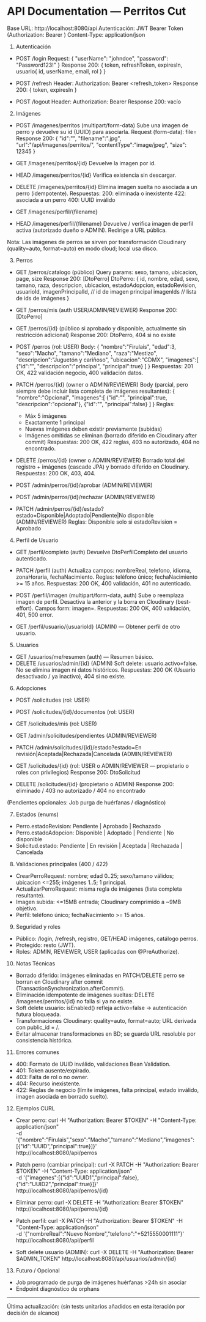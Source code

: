 # API Documentation — Perritos Cut

Base URL: http://localhost:8080/api
Autenticación: JWT Bearer Token (Authorization: Bearer <token>)
Content-Type: application/json

1) Autenticación
- POST /login
  Request:
  {
    "userName": "johndoe",
    "password": "Password123!"
  }
  Response 200: { token, refreshToken, expiresIn, usuario{ id, userName, email, rol } }

- POST /refresh
  Header: Authorization: Bearer <refresh_token>
  Response 200: { token, expiresIn }

- POST /logout
  Header: Authorization: Bearer <token>
  Response 200: vacío

2) Imágenes
- POST /imagenes/perritos (multipart/form-data)
  Sube una imagen de perro y devuelve su id (UUID) para asociarla.
  Request (form-data): file=<archivo imagen>
  Response 200:
  { "id":"<uuid>", "filename":"<uuid>.jpg", "url":"/api/imagenes/perritos/<uuid>", "contentType":"image/jpeg", "size": 12345 }

- GET /imagenes/perritos/{id}
  Devuelve la imagen por id.

- HEAD /imagenes/perritos/{id}
  Verifica existencia sin descargar.

- DELETE /imagenes/perritos/{id}
  Elimina imagen suelta no asociada a un perro (idempotente). Respuestas:
  200: eliminada o inexistente
  422: asociada a un perro
  400: UUID inválido

- GET /imagenes/perfil/{filename}
- HEAD /imagenes/perfil/{filename}
  Devuelve / verifica imagen de perfil activa (autorizado dueño o ADMIN). Redirige a URL pública.

Nota: Las imágenes de perros se sirven por transformación Cloudinary (quality=auto, format=auto) en modo cloud; local usa disco.

3) Perros
- GET /perros/catalogo (público)
  Query params: sexo, tamano, ubicacion, page, size
  Response 200: [DtoPerro]
  DtoPerro:
  {
    id, nombre, edad, sexo, tamano, raza, descripcion, ubicacion,
    estadoAdopcion, estadoRevision, usuarioId,
    imagenPrincipalId,            // id de imagen principal
    imagenIds                     // lista de ids de imágenes
  }

- GET /perros/mis (auth USER/ADMIN/REVIEWER)
  Response 200: [DtoPerro]

- GET /perros/{id} (público si aprobado y disponible, actualmente sin restricción adicional)
  Response 200: DtoPerro, 404 si no existe

- POST /perros (rol: USER)
  Body:
  {
    "nombre":"Firulais",
    "edad":3,
    "sexo":"Macho",
    "tamano":"Mediano",
    "raza":"Mestizo",
    "descripcion":"Juguetón y cariñoso",
    "ubicacion":"CDMX",
    "imagenes":[
      {"id":"<uuid-subido>", "descripcion":"principal", "principal":true}
    ]
  }
  Respuestas: 201 OK, 422 validación negocio, 400 validación datos.

- PATCH /perros/{id} (owner o ADMIN/REVIEWER)
  Body (parcial, pero siempre debe incluir lista completa de imágenes resultantes):
  {
    "nombre":"Opcional",
    "imagenes":[
      {"id":"<uuid-existente-o-nuevo>", "principal":true, "descripcion":"opcional"},
      {"id":"<uuid2>", "principal":false}
    ]
  }
  Reglas:
   * Máx 5 imágenes
   * Exactamente 1 principal
   * Nuevas imágenes deben existir previamente (subidas)
   * Imágenes omitidas se eliminan (borrado diferido en Cloudinary after commit)
  Respuestas: 200 OK, 422 reglas, 403 no autorizado, 404 no encontrado.

- DELETE /perros/{id} (owner o ADMIN/REVIEWER)
  Borrado total del registro + imágenes (cascade JPA) y borrado diferido en Cloudinary.
  Respuestas: 200 OK, 403, 404.

- POST /admin/perros/{id}/aprobar (ADMIN/REVIEWER)
- POST /admin/perros/{id}/rechazar (ADMIN/REVIEWER)
- PATCH /admin/perros/{id}/estado?estado=Disponible|Adoptado|Pendiente|No disponible (ADMIN/REVIEWER)
  Reglas: Disponible solo si estadoRevision = Aprobado

4) Perfil de Usuario
- GET /perfil/completo (auth)
  Devuelve DtoPerfilCompleto del usuario autenticado.

- PATCH /perfil (auth)
  Actualiza campos: nombreReal, telefono, idioma, zonaHoraria, fechaNacimiento.
  Reglas: teléfono único; fechaNacimiento >= 15 años.
  Respuestas: 200 OK, 400 validación, 401 no autenticado.

- POST /perfil/imagen (multipart/form-data, auth)
  Sube o reemplaza imagen de perfil. Desactiva la anterior y la borra en Cloudinary (best-effort). Campos form: imagen=<archivo>.
  Respuestas: 200 OK, 400 validación, 401, 500 error.

- GET /perfil/usuario/{usuarioId} (ADMIN) — Obtener perfil de otro usuario.

5) Usuarios
- GET /usuarios/me/resumen (auth) — Resumen básico.
- DELETE /usuarios/admin/{id} (ADMIN)
  Soft delete: usuario.activo=false. No se elimina imagen ni datos históricos.
  Respuestas: 200 OK (Usuario desactivado / ya inactivo), 404 si no existe.

6) Adopciones
- POST /solicitudes (rol: USER)
- POST /solicitudes/{id}/documentos (rol: USER)
- GET /solicitudes/mis (rol: USER)
- GET /admin/solicitudes/pendientes (ADMIN/REVIEWER)
- PATCH /admin/solicitudes/{id}/estado?estado=En revisión|Aceptada|Rechazada|Cancelada (ADMIN/REVIEWER)

- GET /solicitudes/{id} (rol: USER o ADMIN/REVIEWER — propietario o roles con privilegios)
  Response 200: DtoSolicitud

- DELETE /solicitudes/{id} (propietario o ADMIN)
  Response 200: eliminado / 403 no autorizado / 404 no encontrado

(Pendientes opcionales: Job purga de huérfanas / diagnóstico)

7) Estados (enums)
- Perro.estadoRevision: Pendiente | Aprobado | Rechazado
- Perro.estadoAdopcion: Disponible | Adoptado | Pendiente | No disponible
- Solicitud.estado: Pendiente | En revisión | Aceptada | Rechazada | Cancelada

8) Validaciones principales (400 / 422)
- CrearPerroRequest: nombre; edad 0..25; sexo/tamano válidos; ubicacion <=255; imágenes 1..5; 1 principal.
- ActualizarPerroRequest: misma regla de imágenes (lista completa resultante).
- Imagen subida: <=15MB entrada; Cloudinary comprimido a ~9MB objetivo.
- Perfil: teléfono único; fechaNacimiento >= 15 años.

9) Seguridad y roles
- Público: /login, /refresh, registro, GET/HEAD imágenes, catálogo perros.
- Protegido: resto (JWT).
- Roles: ADMIN, REVIEWER, USER (aplicadas con @PreAuthorize).

10) Notas Técnicas
- Borrado diferido: imágenes eliminadas en PATCH/DELETE perro se borran en Cloudinary after commit (TransactionSynchronization.afterCommit).
- Eliminación idempotente de imágenes sueltas: DELETE /imagenes/perritos/{id} no falla si ya no existe.
- Soft delete usuario: isEnabled() refleja activo=false -> autenticación futura bloqueada.
- Transformaciones Cloudinary: quality=auto, format=auto; URL derivada con public_id = <folder>/<uuid>.
- Evitar almacenar transformaciones en BD; se guarda URL resoluble por consistencia histórica.

11) Errores comunes
- 400: Formato de UUID inválido, validaciones Bean Validation.
- 401: Token ausente/expirado.
- 403: Falta de rol o no owner.
- 404: Recurso inexistente.
- 422: Reglas de negocio (límite imágenes, falta principal, estado inválido, imagen asociada en borrado suelto).

12) Ejemplos CURL
- Crear perro:
  curl -H "Authorization: Bearer $TOKEN" -H "Content-Type: application/json" \
       -d '{"nombre":"Firulais","sexo":"Macho","tamano":"Mediano","imagenes":[{"id":"UUID","principal":true}]}' \
       http://localhost:8080/api/perros

- Patch perro (cambiar principal):
  curl -X PATCH -H "Authorization: Bearer $TOKEN" -H "Content-Type: application/json" \
       -d '{"imagenes":[{"id":"UUID1","principal":false},{"id":"UUID2","principal":true}]}' \
       http://localhost:8080/api/perros/{id}

- Eliminar perro:
  curl -X DELETE -H "Authorization: Bearer $TOKEN" http://localhost:8080/api/perros/{id}

- Patch perfil:
  curl -X PATCH -H "Authorization: Bearer $TOKEN" -H "Content-Type: application/json" \
       -d '{"nombreReal":"Nuevo Nombre","telefono":"+5215550001111"}' \
       http://localhost:8080/api/perfil

- Soft delete usuario (ADMIN):
  curl -X DELETE -H "Authorization: Bearer $ADMIN_TOKEN" http://localhost:8080/api/usuarios/admin/{id}

13) Futuro / Opcional
- Job programado de purga de imágenes huérfanas >24h sin asociar
- Endpoint diagnóstico de orphans

---
Última actualización: (sin tests unitarios añadidos en esta iteración por decisión de alcance)
